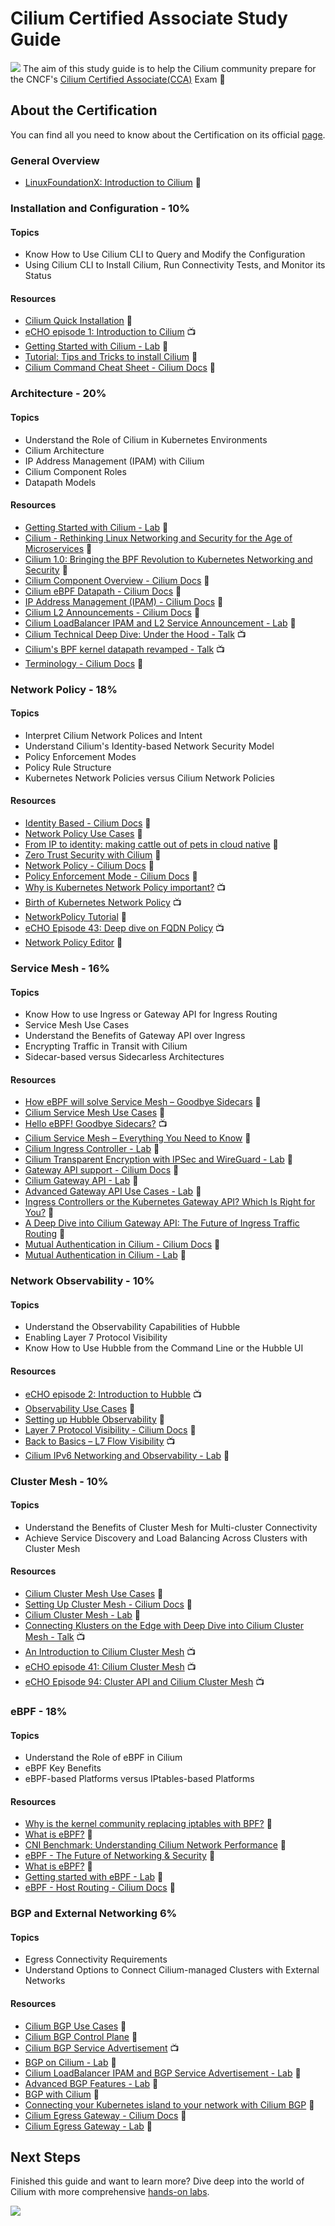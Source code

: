 # Cilium Certified Associate Study Guide

![](files/ogimage.jpeg)
The aim of this study guide is to help the Cilium community prepare for the CNCF's [Cilium Certified Associate(CCA)](https://training.linuxfoundation.org/certification/cilium-certified-associate-cca/) Exam 🐝

## About the Certification

You can find all you need to know about the Certification on its official [page](https://training.linuxfoundation.org/certification/cilium-certified-associate-cca/).

### General Overview

- [LinuxFoundationX: Introduction to Cilium](https://www.edx.org/learn/kubernetes/the-linux-foundation-introduction-to-cilium) 📖

### Installation and Configuration - 10%

#### Topics

- Know How to Use Cilium CLI to Query and Modify the Configuration
- Using Cilium CLI to Install Cilium, Run Connectivity Tests, and Monitor its Status

#### Resources

- [Cilium Quick Installation](https://docs.cilium.io/en/latest/gettingstarted/k8s-install-default/#k8s-install-quick) 📖
- [eCHO episode 1: Introduction to Cilium](https://www.youtube.com/watch?v=80OYrzS1dCA&list=PLDg_GiBbAx-mY3VFLPbLHcxo6wUjejAOC&index=114) 📺
- [Getting Started with Cilium - Lab](https://isovalent.com/labs/getting-started-with-cilium/) 🥼
- [Tutorial: Tips and Tricks to install Cilium](https://isovalent.com/blog/post/tutorial-tips-and-tricks-to-install-cilium/) 📖
- [Cilium Command Cheat Sheet - Cilium Docs](https://docs.cilium.io/en/stable/cheatsheet/) 📖

### Architecture - 20%

#### Topics

- Understand the Role of Cilium in Kubernetes Environments
- Cilium Architecture
- IP Address Management (IPAM) with Cilium
- Cilium Component Roles
- Datapath Models

#### Resources

- [Getting Started with Cilium - Lab](https://isovalent.com/labs/getting-started-with-cilium/) 🥼
- [Cilium - Rethinking Linux Networking and Security for the Age of Microservices](https://cilium.io/blog/2018/04/24/cilium-security-for-age-of-microservices/) 📖
- [Cilium 1.0: Bringing the BPF Revolution to Kubernetes Networking and Security](https://cilium.io/blog/2018/04/24/cilium-10/) 📖
- [Cilium Component Overview - Cilium Docs](https://docs.cilium.io/en/stable/overview/component-overview/) 📖
- [Cilium eBPF Datapath - Cilium Docs](https://docs.cilium.io/en/stable/network/ebpf/) 📖
- [IP Address Management (IPAM) - Cilium Docs](https://docs.cilium.io/en/stable/network/concepts/ipam/) 📖
- [Cilium L2 Announcements - Cilium Docs](https://docs.cilium.io/en/stable/network/l2-announcements/) 📖
- [Cilium LoadBalancer IPAM and L2 Service Announcement - Lab](https://isovalent.com/labs/cilium-loadbalancer-ipam-and-l2-service-announcement/) 🥼
- [Cilium Technical Deep Dive: Under the Hood - Talk](https://www.youtube.com/watch?v=UZg_2SXDKis) 📺
- [Cilium's BPF kernel datapath revamped - Talk](https://www.youtube.com/watch?v=u0PGas8D24w) 📺
- [Terminology - Cilium Docs](https://docs.cilium.io/en/stable/gettingstarted/terminology/) 📖

### Network Policy - 18%

#### Topics

- Interpret Cilium Network Polices and Intent
- Understand Cilium's Identity-based Network Security Model
- Policy Enforcement Modes
- Policy Rule Structure
- Kubernetes Network Policies versus Cilium Network Policies

#### Resources

- [Identity Based - Cilium Docs](https://docs.cilium.io/en/stable/security/network/identity/) 📖
- [Network Policy Use Cases](https://cilium.io/use-cases/network-policy/) 📖
- [From IP to identity: making cattle out of pets in cloud native](https://www.cncf.io/blog/2023/07/24/from-ip-to-identity-making-cattle-out-of-pets-in-cloud-native/) 📖
- [Zero Trust Security with Cilium](https://isovalent.com/blog/post/zero-trust-security-with-cilium/) 📖
- [Network Policy - Cilium Docs](https://docs.cilium.io/en/latest/security/policy/) 📖
- [Policy Enforcement Mode - Cilium Docs](https://docs.cilium.io/en/latest/security/policy/intro/) 📖
- [Why is Kubernetes Network Policy important?](https://youtu.be/5sc4R-wk7uo) 📺
- [Birth of Kubernetes Network Policy](https://youtu.be/x69ofJYr71g) 📺
- [NetworkPolicy Tutorial](https://github.com/networkpolicy/tutorial) 📖
- [eCHO Episode 43: Deep dive on FQDN Policy](https://www.youtube.com/watch?v=iJ98HRZi8hM) 📺
- [Network Policy Editor](https://networkpolicy.io/) 📖

### Service Mesh - 16%

#### Topics

- Know How to use Ingress or Gateway API for Ingress Routing
- Service Mesh Use Cases
- Understand the Benefits of Gateway API over Ingress
- Encrypting Traffic in Transit with Cilium
- Sidecar-based versus Sidecarless Architectures

#### Resources

- [How eBPF will solve Service Mesh – Goodbye Sidecars](https://isovalent.com/blog/post/2021-12-08-ebpf-servicemesh/) 📖
- [Cilium Service Mesh Use Cases](https://cilium.io/use-cases/service-mesh/) 📖
- [Hello eBPF! Goodbye Sidecars?](https://www.youtube.com/watch?v=0JFd0W2CcMw) 📺
- [Cilium Service Mesh – Everything You Need to Know](https://isovalent.com/blog/post/cilium-service-mesh/) 📖
- [Cilium Ingress Controller - Lab](https://isovalent.com/labs/cilium-ingress-controller/) 🥼
- [Cilium Transparent Encryption with IPSec and WireGuard - Lab](https://isovalent.com/labs/cilium-transparent-encryption-with-ipsec-and-wireguard/) 🥼
- [Gateway API support - Cilium Docs](https://docs.cilium.io/en/stable/network/servicemesh/gateway-api/gateway-api/) 📖
- [Cilium Gateway API - Lab](https://isovalent.com/labs/gateway-api/) 🥼
- [Advanced Gateway API Use Cases - Lab](https://isovalent.com/labs/advanced-gateway-api-use-cases/) 📖
- [Ingress Controllers or the Kubernetes Gateway API? Which Is Right for You?](https://thenewstack.io/ingress-controllers-or-the-kubernetes-gateway-api-which-is-right-for-you/) 📖
- [A Deep Dive into Cilium Gateway API: The Future of Ingress Traffic Routing](https://isovalent.com/blog/post/cilium-gateway-api/) 📖
- [Mutual Authentication in Cilium - Cilium Docs](https://docs.cilium.io/en/stable/network/servicemesh/mutual-authentication/mutual-authentication/#mutual-authentication-in-cilium) 📖
- [Mutual Authentication in Cilium - Lab](https://isovalent.com/labs/mutual-authentication-with-cilium/) 🥼

### Network Observability - 10%

#### Topics

- Understand the Observability Capabilities of Hubble
- Enabling Layer 7 Protocol Visibility
- Know How to Use Hubble from the Command Line or the Hubble UI

#### Resources

- [eCHO episode 2: Introduction to Hubble](https://www.youtube.com/live/hD2iJUyIXQw?si=WqWaY7_jN2B-sRz5) 📺
- [Observability Use Cases](https://cilium.io/#observability) 📖
- [Setting up Hubble Observability](https://docs.cilium.io/en/latest/gettingstarted/hubble_setup/#hubble-setup) 📖
- [Layer 7 Protocol Visibility - Cilium Docs](https://docs.cilium.io/en/stable/observability/visibility/) 📖
- [Back to Basics – L7 Flow Visibility](https://isovalent.com/videos/back-to-basics-l7-flow-visibility/) 📺
- [Cilium IPv6 Networking and Observability - Lab](https://isovalent.com/labs/ipv6-networking-and-observability/) 🥼

### Cluster Mesh - 10%

#### Topics

- Understand the Benefits of Cluster Mesh for Multi-cluster Connectivity
- Achieve Service Discovery and Load Balancing Across Clusters with Cluster Mesh

#### Resources

- [Cilium Cluster Mesh Use Cases](https://cilium.io/use-cases/cluster-mesh/) 📖
- [Setting Up Cluster Mesh - Cilium Docs](https://docs.cilium.io/en/stable/network/clustermesh/clustermesh/#setting-up-cluster-mesh) 📖
- [Cilium Cluster Mesh - Lab](https://isovalent.com/labs/cilium-cluster-mesh/) 🥼
- [Connecting Klusters on the Edge with Deep Dive into Cilium Cluster Mesh - Talk](https://www.youtube.com/watch?v=UcsEVnFtrLY) 📺
- [An Introduction to Cilium Cluster Mesh](https://www.youtube.com/watch?v=4bJkk7ghx7A) 📺
- [eCHO episode 41: Cilium Cluster Mesh](https://www.youtube.com/watch?v=VBOONHW65NU) 📺
- [eCHO Episode 94: Cluster API and Cilium Cluster Mesh](https://m.youtube.com/watch?v=HVqQhMRpUR4&pp=ygUKI2Fic29saXRlbQ%3D%3D) 📺

### eBPF - 18%

#### Topics

- Understand the Role of eBPF in Cilium
- eBPF Key Benefits
- eBPF-based Platforms versus IPtables-based Platforms

#### Resources

- [Why is the kernel community replacing iptables with BPF?](https://cilium.io/blog/2018/04/17/why-is-the-kernel-community-replacing-iptables/) 📖
- [What is eBPF?](https://isovalent.com/books/ebpf/) 📖
- [CNI Benchmark: Understanding Cilium Network Performance](https://cilium.io/blog/2021/05/11/cni-benchmark/) 📖
- [eBPF - The Future of Networking & Security](https://cilium.io/blog/2020/11/10/ebpf-future-of-networking/) 📖
- [What is eBPF?](https://ebpf.io/what-is-ebpf/) 📖
- [Getting started with eBPF - Lab](https://isovalent.com/labs/getting-started-with-ebpf/) 🥼
- [eBPF - Host Routing - Cilium Docs](https://docs.cilium.io/en/stable/operations/performance/tuning/#ebpf-host-routing) 📖

### BGP and External Networking 6%

#### Topics

- Egress Connectivity Requirements
- Understand Options to Connect Cilium-managed Clusters with External Networks

#### Resources

- [Cilium BGP Use Cases](https://cilium.io/use-cases/bgp/) 📖
- [Cilium BGP Control Plane](https://docs.cilium.io/en/stable/network/bgp-control-plane/) 📖
- [Cilium BGP Service Advertisement](https://www.youtube.com/watch?v=Nzh2jc6qW6Y) 📺
- [BGP on Cilium - Lab](https://isovalent.com/labs/bgp-on-cilium/) 🥼
- [Cilium LoadBalancer IPAM and BGP Service Advertisement - Lab](https://isovalent.com/labs/lb-ipam-bgp-service/) 🥼
- [Advanced BGP Features - Lab](https://isovalent.com/labs/advanced-bgp-features/) 🥼
- [BGP with Cilium](https://nicovibert.com/2022/07/21/bgp-with-cilium/) 📖
- [Connecting your Kubernetes island to your network with Cilium BGP](https://isovalent.com/blog/post/connecting-your-kubernetes-island-to-your-network-with-cilium-bgp/) 📖
- [Cilium Egress Gateway - Cilium Docs](https://docs.cilium.io/en/stable/network/egress-gateway/) 📖
- [Cilium Egress Gateway - Lab](https://isovalent.com/labs/cilium-egress-gateway/) 🥼

## Next Steps

Finished this guide and want to learn more? Dive deep into the world of Cilium with more comprehensive [hands-on labs](https://labs-map.isovalent.com/).

![](./files/world-of-cilium.png)
